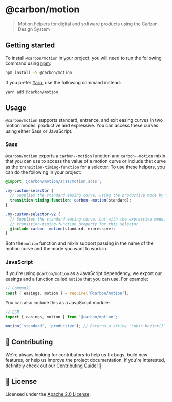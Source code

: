 # @carbon/motion

> Motion helpers for digital and software products using the Carbon Design
> System

## Getting started

To install `@carbon/motion` in your project, you will need to run the following
command using [npm](https://www.npmjs.com/):

```bash
npm install -S @carbon/motion
```

If you prefer [Yarn](https://yarnpkg.com/en/), use the following command
instead:

```bash
yarn add @carbon/motion
```

## Usage

`@carbon/motion` supports standard, entrance, and exit easing curves in two
motion modes: productive and expressive. You can access these curves using
either Sass or JavaScript.

### Sass

`@carbon/motion` exports a `carbon--motion` function and `carbon--motion` mixin
that you can use to access the value of a motion curve or include that curve as
the `transition-timing-function` for a selector. To use these helpers, you can
do the following in your project:

```scss
@import '@carbon/motion/scss/motion.scss';

.my-custom-selector {
  // Supplies the standard easing curve, using the productive mode by default
  transition-timing-function: carbon--motion(standard);
}

.my-custom-selector-v2 {
  // Supplies the standard easing curve, but with the expressive mode, on the
  // transition-timing-function property for this selector
  @include carbon--motion(standard, expressive);
}
```

Both the `motion` function and mixin support passing in the name of the motion
curve and the mode you want to work in.

### JavaScript

If you're using `@carbon/motion` as a JavaScript dependency, we export our
easings and a function called `motion` that you can use. For example:

```js
// CommonJS
const { easings, motion } = require('@carbon/motion');
```

You can also include this as a JavaScript module:

```js
// ESM
import { easings, motion } from '@carbon/motion';

motion('standard', 'productive'); // Returns a string `cubic-bezier()` function
```

## 🙌 Contributing

We're always looking for contributors to help us fix bugs, build new features,
or help us improve the project documentation. If you're interested, definitely
check out our [Contributing Guide](/.github/CONTRIBUTING.md)! 👀

## 📝 License

Licensed under the [Apache 2.0 License](/LICENSE).
